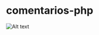 # comentarios-php

![Alt text](https://firebasestorage.googleapis.com/v0/b/datos-japon.appspot.com/o/portada-comentarios.jpg?alt=media&token=00d0e7e5-03ac-4350-a692-e7beb4dbd018)
